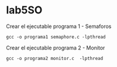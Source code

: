 # lab5SO

Crear el ejecutable programa 1 - Semaforos
```
gcc -o programa1 semaphore.c -lpthread
```


Crear el ejecutable programa 2 - Monitor
```
gcc -o programa2 monitor.c  -lpthread
```